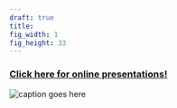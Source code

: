 ```yaml
---
draft: true
title: 
fig_width: 1
fig_height: 33
---
```



<a href="https://perc.ac.nz/wordpress/humour-at-work/" target="_blank"><h3>Click here for online presentations!</h3></a>

![caption goes here](/bryce-ahsn05.jpg)

